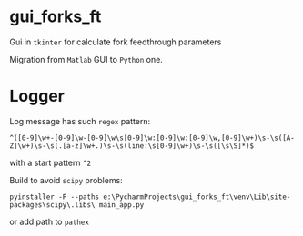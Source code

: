 # gui_forks_ft
Gui in `tkinter` for calculate fork feedthrough parameters

Migration from `Matlab` GUI to `Python` one.

# Logger

Log message has such `regex` pattern:

```regex
^([0-9]\w+-[0-9]\w-[0-9]\w\s[0-9]\w:[0-9]\w:[0-9]\w,[0-9]\w+)\s-\s([A-Z]\w+)\s-\s(.[a-z]\w+.)\s-\s(line:\s[0-9]\w+)\s-\s([\s\S]*)$
```

with a start pattern `^2`

Build to avoid `scipy` problems:
```
pyinstaller -F --paths e:\PycharmProjects\gui_forks_ft\venv\Lib\site-packages\scipy\.libs\ main_app.py
```
or add path to `pathex`
